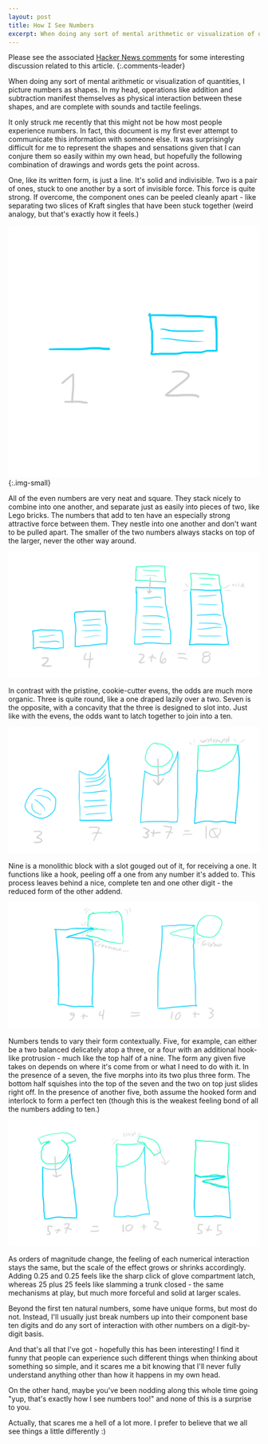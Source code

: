 ```yaml
---
layout: post
title: How I See Numbers
excerpt: When doing any sort of mental arithmetic or visualization of quantities, I picture numbers as shapes. In my head, operations like addition and subtraction manifest themselves as physical interaction between these shapes, and are complete with sounds and tactile feelings.
---
```

Please see the associated [Hacker News comments](https://news.ycombinator.com/item?id=30539292) for some interesting discussion related to this article.
{:.comments-leader}

When doing any sort of mental arithmetic or visualization of quantities, I picture numbers as shapes. In my head, operations like addition and subtraction manifest themselves as physical interaction between these shapes, and are complete with sounds and tactile feelings.

It only struck me recently that this might not be how most people experience numbers. In fact, this document is my first ever attempt to communicate this information with someone else. It was surprisingly difficult for me to represent the shapes and sensations given that I can conjure them so easily within my own head, but hopefully the following combination of drawings and words gets the point across.

One, like its written form, is just a line. It's solid and indivisible. Two is a pair of ones, stuck to one another by a sort of invisible force. This force is quite strong. If overcome, the component ones can be peeled cleanly apart - like separating two slices of Kraft singles that have been stuck together (weird analogy, but that's exactly how it feels.)

![](/images/how_i_see_numbers/numbers_1.jpg){:.img-small}

All of the even numbers are very neat and square. They stack nicely to combine into one another, and separate just as easily into pieces of two, like Lego bricks. The numbers that add to ten have an especially strong attractive force between them. They nestle into one another and don't want to be pulled apart. The smaller of the two numbers always stacks on top of the larger, never the other way around.

![](/images/how_i_see_numbers/numbers_2.jpg)

In contrast with the pristine, cookie-cutter evens, the odds are much more organic. Three is quite round, like a one draped lazily over a two. Seven is the opposite, with a concavity that the three is designed to slot into. Just like with the evens, the odds want to latch together to join into a ten.

![](/images/how_i_see_numbers/numbers_3.jpg)

Nine is a monolithic block with a slot gouged out of it, for receiving a one. It functions like a hook, peeling off a one from any number it's added to. This process leaves behind a nice, complete ten and one other digit - the reduced form of the other addend.

![](/images/how_i_see_numbers/numbers_4.jpg)

Numbers tends to vary their form contextually. Five, for example, can either be a two balanced delicately atop a three, or a four with an additional hook-like protrusion - much like the top half of a nine. The form any given five takes on depends on where it's come from or what I need to do with it. In the presence of a seven, the five morphs into its two plus three form. The bottom half squishes into the top of the seven and the two on top just slides right off. In the presence of another five, both assume the hooked form and interlock to form a perfect ten (though this is the weakest feeling bond of all the numbers adding to ten.)

![](/images/how_i_see_numbers/numbers_5.jpg)

As orders of magnitude change, the feeling of each numerical interaction stays the same, but the scale of the effect grows or shrinks accordingly. Adding 0.25 and 0.25 feels like the sharp click of glove compartment latch, whereas 25 plus 25 feels like slamming a trunk closed - the same mechanisms at play, but much more forceful and solid at larger scales.

Beyond the first ten natural numbers, some have unique forms, but most do not. Instead, I'll usually just break numbers up into their component base ten digits and do any sort of interaction with other numbers on a digit-by-digit basis.

And that's all that I've got - hopefully this has been interesting! I find it funny that people can experience such different things when thinking about something so simple, and it scares me a bit knowing that I'll never fully understand anything other than how it happens in my own head.

On the other hand, maybe you've been nodding along this whole time going "yup, that's exactly how I see numbers too!" and none of this is a surprise to you.

Actually, that scares me a hell of a lot more. I prefer to believe that we all see things a little differently :) 
